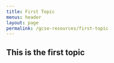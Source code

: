 ```yaml
---
title: First Topic
menus: header
layout: page
permalink: /gcse-resources/first-topic
---
```

## This is the first topic
